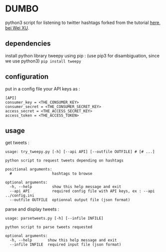 # DUMBO 

python3 script for listening to twitter hashtags
forked from the tutorial [here, bei Wei XU](http://socialmedia-class.org/twittertutorial.html).

## dependencies
install python library tweepy using pip : (use pip3 for disambiguation, since we use python3)
`pip install tweepy`

## configuration
put in a config file your API keys as : 

```
[API]
consumer_key = <THE_CONSUMER_KEY>
consumer_secret = <THE_CONSUMER_SECRET_KEY>
access_secret = <THE_ACCESS_SECRET_KEY>
access_token = <THE_ACCESS_TOKEN>
```

## usage
get tweets :
```
usage: try_tweepy.py [-h] [--api API] [--outfile OUTFILE] # [# ...]

python script to request tweets depending on hashtags

positional arguments:
  #                  hashtags to browse

optional arguments:
  -h, --help         show this help message and exit
  --api API          required config file with API keys, ex : --api ../config.ini
  --outfile OUTFILE  optionnal output file (json format)
```
parse and display tweets :
```
usage: parsetweets.py [-h] [--infile INFILE]

python script to parse tweets requested

optional arguments:
  -h, --help       show this help message and exit
  --infile INFILE  required input file (json format)
```